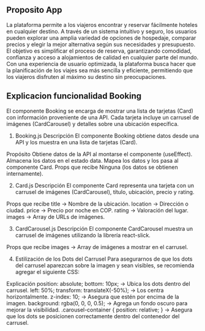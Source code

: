 ## Proposito App

La plataforma permite a los viajeros encontrar y reservar fácilmente hoteles en cualquier destino.
A través de un sistema intuitivo y seguro, los usuarios pueden explorar una amplia variedad de opciones de hospedaje,
comparar precios y elegir la mejor alternativa según sus necesidades y presupuesto. El objetivo es simplificar el proceso de reserva,
garantizando comodidad, confianza y acceso a alojamientos de calidad en cualquier parte del mundo. Con una experiencia de usuario optimizada,
la plataforma busca hacer que la planificación de los viajes sea más sencilla y eficiente, permitiendo que los viajeros disfruten al máximo su destino sin preocupaciones.

## Explicacion funcionalidad Booking

El componente Booking se encarga de mostrar una lista de tarjetas (Card) con información proveniente de una API.
Cada tarjeta incluye un carrusel de imágenes (CardCarousel) y detalles sobre una ubicación específica.

1. Booking.js
   Descripción
   El componente Booking obtiene datos desde una API y los muestra en una lista de tarjetas (Card).

Propósito
Obtiene datos de la API al montarse el componente (useEffect).
Almacena los datos en el estado data.
Mapea los datos y los pasa al componente Card.
Props que recibe
Ninguna (los datos se obtienen internamente).

2. Card.js
   Descripción
   El componente Card representa una tarjeta con un carrusel de imágenes (CardCarousel), título, ubicación, precio y rating.

Props que recibe
title → Nombre de la ubicación.
location → Dirección o ciudad.
price → Precio por noche en COP.
rating → Valoración del lugar.
images → Array de URLs de imágenes.

3. CardCarousel.js
   Descripción
   El componente CardCarousel muestra un carrusel de imágenes utilizando la librería react-slick.

Props que recibe
images → Array de imágenes a mostrar en el carrusel.

4. Estilización de los Dots del Carrusel
   Para asegurarnos de que los dots del carrusel aparezcan sobre la imagen y sean visibles, se recomienda agregar el siguiente CSS:

Explicación
position: absolute; bottom: 10px; → Ubica los dots dentro del carrusel.
left: 50%; transform: translateX(-50%); → Los centra horizontalmente.
z-index: 10; → Asegura que estén por encima de la imagen.
background: rgba(0, 0, 0, 0.5); → Agrega un fondo oscuro para mejorar la visibilidad.
.carousel-container { position: relative; } → Asegura que los dots se posicionen correctamente dentro del contenedor del carrusel.
